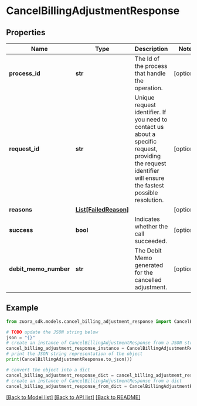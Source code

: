 # CancelBillingAdjustmentResponse


## Properties

Name | Type | Description | Notes
------------ | ------------- | ------------- | -------------
**process_id** | **str** | The Id of the process that handle the operation.  | [optional] 
**request_id** | **str** | Unique request identifier. If you need to contact us about a specific request, providing the request identifier will ensure the fastest possible resolution.  | [optional] 
**reasons** | [**List[FailedReason]**](FailedReason.md) |  | [optional] 
**success** | **bool** | Indicates whether the call succeeded.  | [optional] 
**debit_memo_number** | **str** | The Debit Memo generated for the cancelled adjustment.         | [optional] 

## Example

```python
from zuora_sdk.models.cancel_billing_adjustment_response import CancelBillingAdjustmentResponse

# TODO update the JSON string below
json = "{}"
# create an instance of CancelBillingAdjustmentResponse from a JSON string
cancel_billing_adjustment_response_instance = CancelBillingAdjustmentResponse.from_json(json)
# print the JSON string representation of the object
print(CancelBillingAdjustmentResponse.to_json())

# convert the object into a dict
cancel_billing_adjustment_response_dict = cancel_billing_adjustment_response_instance.to_dict()
# create an instance of CancelBillingAdjustmentResponse from a dict
cancel_billing_adjustment_response_from_dict = CancelBillingAdjustmentResponse.from_dict(cancel_billing_adjustment_response_dict)
```
[[Back to Model list]](../README.md#documentation-for-models) [[Back to API list]](../README.md#documentation-for-api-endpoints) [[Back to README]](../README.md)


